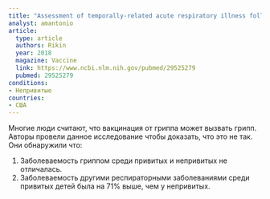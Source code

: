 ```yaml
---
title: "Assessment of temporally-related acute respiratory illness following influenza vaccination. "
analyst: amantonio
article:
  type: article
  authors: Rikin
  year: 2018
  magazine: Vaccine
  link: https://www.ncbi.nlm.nih.gov/pubmed/29525279
  pubmed: 29525279
conditions:
- Непривитые
countries:
- США
---
```


Многие люди считают, что вакцинация от гриппа может вызвать грипп. Авторы провели данное исследование чтобы доказать, что это не так. Они обнаружили что:
1) Заболеваемость гриппом среди привитых и непривитых не отличалась.
2) Заболеваемость другими респираторными заболеваниями среди привитых детей была на 71% выше, чем у непривитых.
